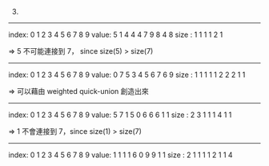 
3.

-----
index: 0 1 2 3 4 5 6 7 8 9
value: 5 1 4 4 4 7 9 8 4 8 
size : 1 1 1 1   2 1   

=> 5 不可能連接到 7， since size(5) > size(7)

-----

index: 0 1 2 3 4 5 6 7 8 9
value: 0 7 5 3 4 5 6 7 6 9
size : 1 1 1 1 1 2 2 2 1 1

=> 可以藉由 weighted quick-union 創造出來

-----

index: 0 1 2 3 4 5 6 7 8 9
value: 5 7 1 5 0 6 6 6 1 1
size : 2 3 1 1 1 4     1 1

=> 1 不會連接到 7，since size(1) > size(7)

-----

index: 0 1 2 3 4 5 6 7 8 9
value: 1 1 1 1 6 0 9 9 1 1 
size : 2   1 1 1 1 2 1 1 4
